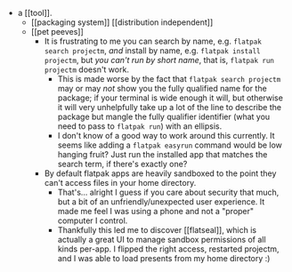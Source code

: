 - a [[tool]].
  - [[packaging system]] [[distribution independent]]
  - [[pet peeves]]
    - It is frustrating to me you can search by name, e.g. `flatpak search projectm`, *and* install by name, e.g. `flatpak install projectm`, but *you can't run by short name*, that is, `flatpak run projectm` doesn't work.
      - This is made worse by the fact that `flatpak search projectm` may or may *not* show you the fully qualified name for the package; if your terminal is wide enough it will, but otherwise it will very unhelpfully take up a lot of the line to describe the package but mangle the fully qualifier identifier (what you need to pass to `flatpak run`) with an ellipsis.
      - I don't know of a good way to work around this currently. It seems like adding a `flatpak easyrun` command would be low hanging fruit? Just run the installed app that matches the search term, if there's exactly one?
    - By default flatpak apps are heavily sandboxed to the point they can't access files in your home directory.
      - That's... alright I guess if you care about security that much, but a bit of an unfriendly/unexpected user experience. It made me feel I was using a phone and not a "proper" computer I control.
      - Thankfully this led me to discover [[flatseal]], which is actually a great UI to manage sandbox permissions of all kinds per-app. I flipped the right access, restarted projectm, and I was able to load presents from my home directory :)
